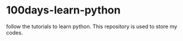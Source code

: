 # 100days-learn-python
follow the tutorials to learn python. This repository is used to store my codes.
